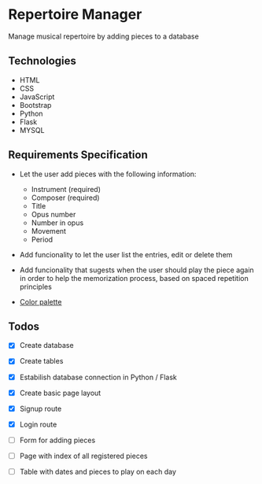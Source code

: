 # Repertoire Manager
Manage musical repertoire by adding pieces to a database

## Technologies

- HTML
- CSS
- JavaScript
- Bootstrap
- Python
- Flask
- MYSQL

## Requirements Specification

- Let the user add pieces with the following information:
    
    - Instrument (required)
    - Composer (required)
    - Title 
    - Opus number
    - Number in opus
    - Movement
    - Period

- Add funcionality to let the user list the entries, edit or delete them
- Add funcionality that sugests when the user should play the piece again in order to help the memorization process, based on spaced repetition principles
- [Color palette](https://coolors.co/1b264f-274690-576ca8-302b27-f5f3f5)

## Todos
- [x] Create database
- [x] Create tables
- [x] Estabilish database connection in Python / Flask
- [x] Create basic page layout
- [x] Signup route
- [x] Login route
- [ ] Form for adding pieces
- [ ] Page with index of all registered pieces
- [ ] Table with dates and pieces to play on each day






